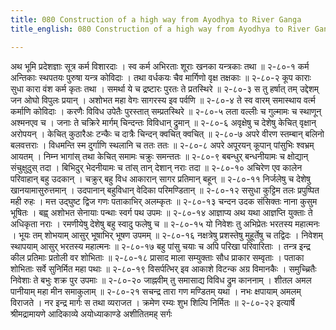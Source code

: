 ```yaml
---
title: 080 Construction of a high way from Ayodhya to River Ganga
title_english: 080 Construction of a high way from Ayodhya to River Ganga

---
```

<div class="audioEmbed"  caption="श्रीराम-हरिसीताराममूर्ति-घनपाठिभ्यां वचनम्" src="https://archive.org/download/Ramayana-recitation-Sriram-harisItArAmamUrti-Ghanapaati-v2/Kanda_2/Kanda_2_AYK-080-Marga_Nirmanam.mp3"></div>
अथ भूमि प्रदेशज्ञाः सूत्र कर्म विशारदाः ।  
स्व कर्म अभिरताः शूराः खनका यन्त्रकाः तथा ॥ २-८०-१  
कर्म अन्तिकाः स्थपतयः पुरुषा यन्त्र कोविदाः ।  
तथा वर्धकयः चैव मार्गिणो वृक्ष तक्षकाः ॥ २-८०-२  
कूप काराः सुधा कारा वंश कर्म कृतः तथा ।  
समर्था ये च द्रष्टारः पुरतः ते प्रतस्थिरे ॥ २-८०-३  
स तु हर्षात् तम् उद्देशम् जन ओघो विपुलः प्रयान् ।  
अशोभत महा वेगः सागरस्य इव पर्वणि ॥ २-८०-४  
ते स्व वारम् समास्थाय वर्त्म कर्माणि कोविदाः ।  
करणैः विविध उपेतैः पुरस्तात् सम्प्रतस्थिरे ॥ २-८०-५  
लता वल्लीः च गुल्मामः च स्थाणून् अश्मनएव च ।  
जनाः ते चक्रिरे मार्गम् चिन्दन्तः विविधान् द्रुमान् ॥ २-८०-६  
अवृक्षेषु च देशेषु केचित् वृक्षान् अरोपयन् ।  
केचित् कुठारैअः टन्कैः च दात्रैः चिन्दन् क्वचित् क्वचित् ॥ २-८०-७  
अपरे वीरण स्तम्बान् बलिनो बलवत्तराः ।  
विधमन्ति स्म दुर्गाणि स्थलानि च ततः ततः ॥ २-८०-८  
अपरे अपूरयन् कूपान् पांसुभिः श्वभ्रम् आयतम् ।  
निम्न भागांस् तथा केचित् समामः चक्रुः समन्ततः ॥ २-८०-९  
बबन्धुर् बन्धनीयामः च क्षोद्यान् संचुक्षुदुस् तदा ।  
बिभिदुर् भेदनीयामः च तांस् तान् देशान् नराः तदा ॥ २-८०-१०  
अचिरेण एव कालेन परिवाहान् बहु उदकान् ।  
चक्रुर् बहु विध आकारान् सागर प्रतिमान् बहून् ॥ २-८०-११  
निर्जलेषु च देशेषु खानयामासुरुत्तमान् ।  
उदपानान् बहुविधान् वेदिका परिमण्डितान् ॥ २-८०-१२  
ससुधा कुट्टिम तलः प्रपुष्पित मही रुहः ।  
मत्त उद्घुष्ट द्विज गणः पताकाभिर् अलम्कृतः ॥ २-८०-१३  
चन्दन उदक संसिक्तः नाना कुसुम भूषितः ।  
बह्व् अशोभत सेनायाः पन्थाः स्वर्ग पथ उपमः ॥ २-८०-१४  
आज्ञाप्य अथ यथा आज्ञप्ति युक्ताः ते अधिकृता नराः ।  
रमणीयेषु देशेषु बहु स्वादु फलेषु च ॥ २-८०-१५  
यो निवेशः तु अभिप्रेतः भरतस्य महात्मनः ।  
भूयः तम् शोभयाम् आसुर् भूषाभिर् भूषण उपमम् ॥ २-८०-१६  
नक्षत्रेषु प्रशस्तेषु मुहूर्तेषु च तद्विदः ।  
निवेशम् स्थापयाम् आसुर् भरतस्य महात्मनः ॥ २-८०-१७  
बहु पांसु चयाः च अपि परिखा परिवारिताः ।  
तन्त्र इन्द्र कील प्रतिमाः प्रतोली वर शोभिताः ॥ २-८०-१८  
प्रासाद माला सम्युक्ताः सौध प्राकार सम्वृताः ।  
पताका शोभिताः सर्वे सुनिर्मित महा पथाः ॥ २-८०-१९  
विसर्पत्भिर् इव आकाशे विटन्क अग्र विमानकैः ।  
समुच्च्रितैः निवेशाः ते बभुः शक्र पुर उपमाः ॥ २-८०-२०  
जाह्नवीम् तु समासाद्य विविध द्रुम काननाम् ।  
शीतल अमल पानीयाम् महा मीन समाकुलाम् ॥ २-८०-२१  
सचन्द्र तारा गण मण्डितम् यथा ।  
नभः क्षपायाम् अमलम् विराजते ।  
नर इन्द्र मार्गः स तथा व्यराजत ।  
क्रमेण रम्यः शुभ शिल्पि निर्मितः ॥ २-८०-२२  
इत्यार्षे श्रीमद्रामायणे आदिकाव्ये अयोध्याकाण्डे अशीतितमह् सर्गः